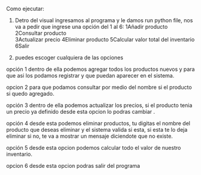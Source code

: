 
Como ejecutar: 

1. Detro del visual ingresamos al programa y le damos run python file, nos va a pedir que ingrese una opción del 1 al 6:
    1Añadir producto
    2Consultar producto  
    3Actualizar precio
    4Eliminar producto
    5Calcular valor total del inventario
    6Salir

2. puedes escoger cualquiera de las opciones

opción 1 dentro de ella podemos agregar todos los productos nuevos y para que asi los podamos registrar y que puedan aparecer en el sistema.

opcion 2 para que podamos consultar por medio del nombre si el producto si quedo agregado.

opción 3 dentro de ella podemos actualizar los precios, si el producto tenia un precio ya definido desde esta opcion lo podras cambiar .

opción 4 desde esta podemos eliminar productos, tu digitas el nombre del producto que deseas eliminar y el sistema valida si esta, si esta te lo deja eliminar si no, te va a mostrar un mensaje diciendote que no existe.

opción 5 desde esta opcion podemos calcular todo el valor de nuestro inventario.

opcion 6 desde esta opcion podras salir del programa

